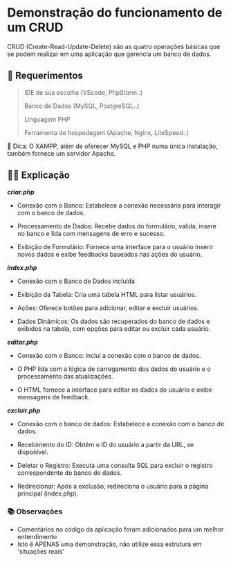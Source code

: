 # Demonstração do funcionamento de um CRUD

CRUD (Create-Read-Update-Delete) são as quatro operações básicas que se podem realizar em uma aplicação que gerencia um banco de dados.

## 📝 Requerimentos

> IDE de sua escolha (VScode, PhpStorm..)
>
> Banco de Dados (MySQL, PostgreSQL..)
>
> Linguagem PHP
> 
> Ferramenta de hospedagem (Apache, Nginx, LiteSpeed..)
>
> 
🤝 Dica: O XAMPP, além de oferecer MySQL e PHP numa única instalação, também fornece um servidor Apache. 

## 🧑‍🏫 Explicação

***criar.php***
- Conexão com o Banco: Estabelece a conexão necessária para interagir com o banco de dados.
  
- Processamento de Dados: Recebe dados do formulário, valida, insere no banco e lida com mensagens de erro e sucesso.
  
- Exibição de Formulário: Fornece uma interface para o usuário inserir novos dados e exibe feedbacks baseados nas ações do usuário.
  
***index.php***

- Conexão com o Banco de Dados incluída
  
- Exibição da Tabela: Cria uma tabela HTML para listar usuários.
  
- Ações: Oferece botões para adicionar, editar e excluir usuários.
  
- Dados Dinâmicos: Os dados são recuperados do banco de dados e exibidos na tabela, com opções para editar ou excluir cada usuário.
  
***editar.php***

- Conexão com o Banco: Inclui a conexão com o banco de dados.
  
- O PHP lida com a lógica de carregamento dos dados do usuário e o processamento das atualizações.
  
- O HTML fornece a interface para editar os dados do usuário e exibe mensagens de feedback.

***excluir.php***

- Conexão com o banco de dados: Estabelece a conexão com o banco de dados.
  
- Recebimento do ID: Obtém o ID do usuário a partir da URL, se disponível.
  
- Deletar o Registro: Executa uma consulta SQL para excluir o registro correspondente do banco de dados.
  
- Redirecionar: Após a exclusão, redireciona o usuário para a página principal (index.php).

### 📚 Observações

- Comentários no código da aplicação foram adicionados para um melhor entendimento
- Isto é APENAS uma demonstração, não utilize essa estrutura em 'situações reais' 
